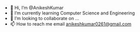 - 👋 Hi, I’m @AnikeshKumar
- 🌱 I’m currently learning Computer Science and Engineering
- 💞️ I’m looking to collaborate on ...
- 📫 How to reach me email anikeshkumar0261@gmail.com

<!---
AK-0409/AK-0409 is a ✨ special ✨ repository because its `README.md` (this file) appears on your GitHub profile.
You can click the Preview link to take a look at your changes.
--->
